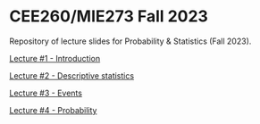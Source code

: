 # CEE260/MIE273 Fall 2023

Repository of lecture slides for Probability & Statistics (Fall 2023).

[Lecture #1 - Introduction](https://kandread.github.io/cee260fa23/01_introduction.html)

[Lecture #2 - Descriptive statistics](https://kandread.github.io/cee260fa23/02_descriptive_statistics.html)

[Lecture #3 - Events](https://kandread.github.io/cee260fa23/03_events.html)

[Lecture #4 - Probability](https://kandread.github.io/cee260fa23/04_probability.html)
